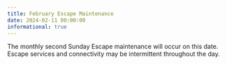 ```yaml
---
title: February Escape Maintenance 
date: 2024-02-11 00:00:00
informational: true
---
```


The monthly second Sunday Escape maintenance will occur on this date. Escape services and connectivity may be intermittent throughout the day.
